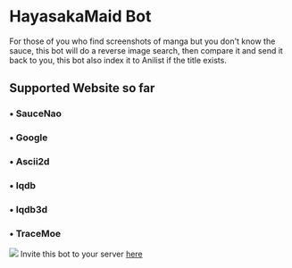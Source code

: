 # HayasakaMaid Bot
For those of you who find screenshots of manga but you don't know the sauce, this bot will do a reverse image search, then compare it and send it back to you, this bot also index it to Anilist if the title exists.

## Supported Website so far
### • SauceNao
### • Google
### • Ascii2d
### • Iqdb
### • Iqdb3d
### • TraceMoe

![](https://i.imgur.com/7E9KBsz.png)
Invite this bot to  your server [here](https://discord.com/api/oauth2/authorize?client_id=798894524428189697&permissions=523328&scope=bot)
